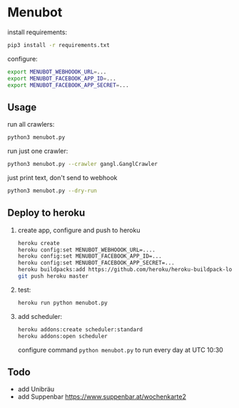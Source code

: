 # Menubot

install requirements:

```bash
pip3 install -r requirements.txt
```

configure:

```bash
export MENUBOT_WEBHOOOK_URL=...
export MENUBOT_FACEBOOK_APP_ID=...
export MENUBOT_FACEBOOK_APP_SECRET=...
```

## Usage

run all crawlers:

```bash
python3 menubot.py
```

run just one crawler:

```bash
python3 menubot.py --crawler gangl.GanglCrawler
```

just print text, don't send to webhook
```bash
python3 menubot.py --dry-run
```

## Deploy to heroku

1. create app, configure and push to heroku

    ```bash
    heroku create 
    heroku config:set MENUBOT_WEBHOOOK_URL=....
    heroku config:set MENUBOT_FACEBOOK_APP_ID=...
    heroku config:set MENUBOT_FACEBOOK_APP_SECRET=...
    heroku buildpacks:add https://github.com/heroku/heroku-buildpack-locale
    git push heroku master
    ```

1. test:

    ```bash
    heroku run python menubot.py
    ```


2. add scheduler:

    ```bash
    heroku addons:create scheduler:standard
    heroku addons:open scheduler
    ```

    configure command `python menubot.py` to run every day at UTC 10:30

## Todo

- add Unibräu
- add Suppenbar https://www.suppenbar.at/wochenkarte2
